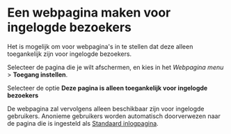 # Een webpagina maken voor ingelogde bezoekers

Het is mogelijk om voor webpagina's in te stellen dat deze alleen
toegankelijk zijn voor ingelogde bezoekers.

Selecteer de pagina die je wilt afschermen, en kies in het *Webpagina
menu* \> **Toegang instellen**.

Selecteer de optie **Deze pagina is alleen toegankelijk voor ingelogde
bezoekers**

De webpagina zal vervolgens alleen beschikbaar zijn voor ingelogde
gebruikers. Anonieme gebruikers worden automatisch doorverwezen naar de
pagina die is ingesteld als [Standaard
inlogpagina](./login-logout-and-forgot-password-form.md).
